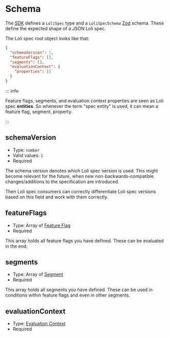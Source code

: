 # Schema

The [SDK](../../sdk/index.md) defines a `LoliSpec` type and a `LoliSpecSchema` [Zod](https://github.com/colinhacks/zod) schema.
These define the expected shape of a JSON Loli spec.

The Loli spec root object looks like that:

```json
{
  "schemaVersion": 1,
  "featureFlags": [],
  "segments": [],
  "evaluationContext": {
    "properties": []
  }
}
```

::: info

Feature flags, segments, and evaluation context properties are seen as
Loli spec **entities**. So whenever the term "spec entity" is used, it can
mean a feature flag, segment, property.

::: 

## schemaVersion

- Type: `number`
- Valid values: `1`
- Required

The schema version denotes which Loli spec version is used. This might become relevant
for the future, when new non-backwards-compatible changes/additions to the specification
are introduced.

Then Loli spec consumers can correctly differentiate Loli spec versions based on this field
and work with them correctly.

## featureFlags

- Type: Array of [Feature Flag](feature-flag/index)
- Required

This array holds all feature flags you have defined. These can be evaluated in the end.

## segments

- Type: Array of [Segment](./segment.md)
- Required

This array holds all segments you have defined. These can be used in conditions within
feature flags and even in other segments.

## evaluationContext

- Type: [Evaluation Context](./evaluation-context.md)
- Required
